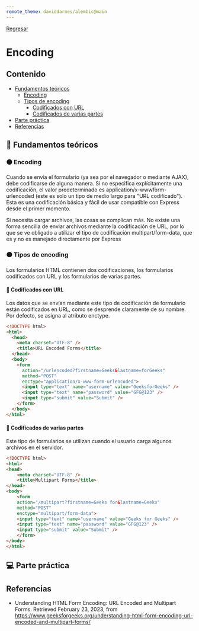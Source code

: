 ```yaml
---
remote_theme: daviddarnes/alembic@main
---
```

[Regresar](/CodingBootcampsESPOL-FullStackDeveloper/)

# Encoding

## Contenido

- [Fundamentos teóricos](#fundamentos_teoricos)
  - [Encoding](#encoding)
  - [Tipos de encoding](#tipos)
    - [Codificados con URL](#codificados-con-url)
    - [Codificados de varias partes](#codificados-de-varias-partes)
- [Parte práctica](#practica)
- [Referencias](#referencias)

<a name="fundamentos_teoricos"> </a>

## 📑 Fundamentos teóricos

<a name="encoding"> </a>

### 🟠 Encoding

Cuando se envía el formulario (ya sea por el navegador o mediante AJAX), debe codificarse de alguna manera. Si no especifica explícitamente una codificación, el valor predeterminado es application/x-wwwform-urlencoded (este es solo un tipo de medio largo para "URL codificado"). Esta es una codificación básica y fácil de usar compatible con Express desde el primer momento.

Si necesita cargar archivos, las cosas se complican más. No existe una forma sencilla de enviar archivos mediante la codificación de URL, por lo que se ve obligado a utilizar el tipo de codificación multipart/form-data, que es y no es manejado directamente por Express

<a name="tipos"> </a>

### 🟠 Tipos de encoding

Los formularios HTML contienen dos codificaciones, los formularios codificados con URL y los formularios de varias partes.

<a name="url"> </a>

#### 🔹 Codificados con URL

Los datos que se envían mediante este tipo de codificación de formulario están codificados en URL, como se desprende claramente de su nombre. Por defecto, se asigna al atributo enctype. 

```html
<!DOCTYPE html>
<html>
  <head>
    <meta charset="UTF-8" />
    <title>URL Encoded Forms</title>
  </head>
  <body>
    <form
      action="/urlencoded?firstname=Geeks&lastname=forGeeks"
      method="POST"
      enctype="application/x-www-form-urlencoded">
      <input type="text" name="username" value="GeeksforGeeks" />
      <input type="text" name="password" value="GFG@123" />
      <input type="submit" value="Submit" />
    </form>
  </body>
</html>
``` 

<a name="partes"> </a>

#### 🔹 Codificados de varias partes

Este tipo de formularios se utilizan cuando el usuario carga algunos archivos en el servidor.

```html
<!DOCTYPE html>
<html>
<head>
	<meta charset="UTF-8" />
	<title>Multipart Forms</title>
</head>
<body>
	<form
	action="/multipart?firstname=Geeks for&lastname=Geeks"
	method="POST"
	enctype="multipart/form-data">
	<input type="text" name="username" value="Geeks for Geeks" />
	<input type="text" name="password" value="GFG@123" />
	<input type="submit" value="Submit" />
	</form>
</body>
</html>

```

<a name="practica"> </a>

## 💻 Parte práctica


<a name="referencias"></a>

## Referencias

* Understanding HTML Form Encoding: URL Encoded and Multipart Forms. Retrieved February 23, 2023, from https://www.geeksforgeeks.org/understanding-html-form-encoding-url-encoded-and-multipart-forms/ 